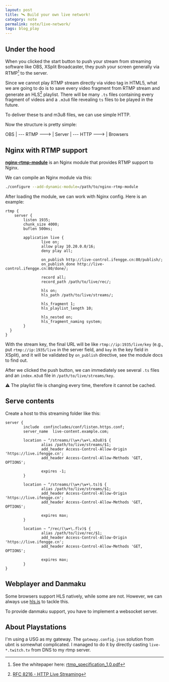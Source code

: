 ```yaml
---
layout: post
title: 🛰 Build your own live network!
category: note
permalink: note/live-network/
tags: blog_play
---
```


## Under the hood
When you clicked the start button to push your stream from streaming software like OBS, XSplit Broadcaster, they push your screen generally via RTMP[^1] to the server.

Since we cannot play RTMP stream directly via video tag in HTML5, what we are going to do is to save every video fragment from RTMP stream and generate an HLS[^2] playlist. There will be many `.ts` files containing every fragment of videos and a `.m3u8` file revealing `ts` files to be played in the future. 

To deliver these ts and m3u8 files, we can use simple HTTP.

Now the structure is pretty simple:

OBS | --- RTMP ---> | Server | --- HTTP ---> | Browsers

## Nginx with RTMP support
**[nginx-rtmp-module](https://github.com/arut/nginx-rtmp-module)** is an Nginx module that provides RTMP support to Nginx.

We can compile an Nginx module via this:
```sh
./configure --add-dynamic-module=/path/to/nginx-rtmp-module
```

After loading the module, we can work with Nginx config. Here is an example:
```nginx
rtmp {
    server {
        listen 1935;
        chunk_size 4000;
        buflen 500ms;
        
        application live {
                live on;
                allow play 10.20.0.0/16;
                deny play all;

                on_publish http://live-control.ifengge.cn:80/publish/;
                on_publish_done http://live-control.ifengge.cn:80/done/;

                record all;
                record_path /path/to/live/rec/;

                hls on;
                hls_path /path/to/live/streams/;

                hls_fragment 1;
                hls_playlist_length 10;

                hls_nested on;
                hls_fragment_naming system;
        }
  }
}
```
With the stream key, the final URL will be like `rtmp://ip:1935/live/key` (e.g., put `rtmp://ip:1935/live` in the server field, and `key` in the key field in XSplit), and it will be validated by `on_publish` directive, see the module docs to find out.

After we clicked the push button, we can immediately see several `.ts` files and an `index.m3u8` file in `/path/to/live/streams/key`. 

⚠️ The playlist file is changing every time, therefore it cannot be cached.

## Serve contents
Create a host to this streaming folder like this:
```nginx
server {
        include  confincludes/conf/listen.https.conf;
        server_name  live-content.example.com;

        location ~ ^/streams/(\w+/\w+\.m3u8)$ {
                alias /path/to/live/streams/$1;
                add_header Access-Control-Allow-Origin 'https://live.ifengge.cn';
                add_header Access-Control-Allow-Methods 'GET, OPTIONS';

                expires -1;
        }

        location ~ ^/streams/(\w+/\w+\.ts)$ {
                alias /path/to/live/streams/$1;
                add_header Access-Control-Allow-Origin 'https://live.ifengge.cn';
                add_header Access-Control-Allow-Methods 'GET, OPTIONS';

                expires max;
        }

        location ~ ^/rec/(\w+\.flv)$ {
                alias /path/to/live/rec/$1;
                add_header Access-Control-Allow-Origin 'https://live.ifengge.cn';
                add_header Access-Control-Allow-Methods 'GET, OPTIONS';

                expires max;
        }
}
```

## Webplayer and Danmaku
Some browsers support HLS natively, while some are not. However, we can always use [hls.js](https://github.com/video-dev/hls.js/) to tackle this.

To provide danmaku support, you have to implement a websocket server.

## About Playstations
I'm using a USG as my gateway. The `gateway.config.json` solution from ubnt is somewhat complicated.
I managed to do it by directly casting `live-*.twitch.tv` from DNS to my rtmp server.

[^1]: See the whitepaper here: [rtmp_specification_1.0.pdf](https://wwwimages2.adobe.com/content/dam/acom/en/devnet/rtmp/pdf/rtmp_specification_1.0.pdf)
[^2]: [RFC 8216 - HTTP Live Streaming](https://tools.ietf.org/html/rfc8216)